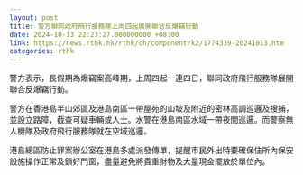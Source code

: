 ```yaml
---
layout: post
title: 警方聯同政府飛行服務隊上周四起展開聯合反爆竊行動
date: 2024-10-13 22:23:27.000000000 +08:00
link: https://news.rthk.hk/rthk/ch/component/k2/1774339-20241013.htm
categories: rthk
---
```


警方表示，長假期為爆竊案高峰期，上周四起一連四日，聯同政府飛行服務隊展開聯合反爆竊行動。

警方在香港島半山郊區及港島南區一帶屋苑的山坡及附近的密林高調巡邏及搜捕，並設立路障，截查可疑車輛或人士。水警在港島南區水域一帶夜間巡邏。而警察無人機隊及政府飛行服務隊就在空域巡邏。

港島總區防止罪案辦公室在港島多處派發傳單，提醒市民外出時要確保住所內保安設施操作正常及鎖好門窗，盡量避免將貴重財物及大量現金擺放於單位內。
